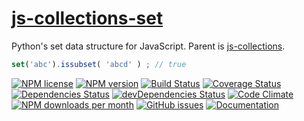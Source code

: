 [js-collections-set](http://aureooms.github.io/js-collections-set)
==

Python's set data structure for JavaScript. Parent is
[js-collections](https://github.com/aureooms/js-collections).

```js
set('abc').issubset( 'abcd' ) ; // true
```

[![NPM license](https://img.shields.io/npm/l/@aureooms/js-collections-set.svg?style=flat)](https://raw.githubusercontent.com/aureooms/js-collections-set/master/LICENSE)
[![NPM version](https://img.shields.io/npm/v/@aureooms/js-collections-set.svg?style=flat)](https://www.npmjs.org/package/@aureooms/js-collections-set)
[![Build Status](https://img.shields.io/travis/aureooms/js-collections-set.svg?style=flat)](https://travis-ci.org/aureooms/js-collections-set)
[![Coverage Status](https://img.shields.io/coveralls/aureooms/js-collections-set.svg?style=flat)](https://coveralls.io/r/aureooms/js-collections-set)
[![Dependencies Status](https://img.shields.io/david/aureooms/js-collections-set.svg?style=flat)](https://david-dm.org/aureooms/js-collections-set#info=dependencies)
[![devDependencies Status](https://img.shields.io/david/dev/aureooms/js-collections-set.svg?style=flat)](https://david-dm.org/aureooms/js-collections-set#info=devDependencies)
[![Code Climate](https://img.shields.io/codeclimate/github/aureooms/js-collections-set.svg?style=flat)](https://codeclimate.com/github/aureooms/js-collections-set)
[![NPM downloads per month](https://img.shields.io/npm/dm/@aureooms/js-collections-set.svg?style=flat)](https://www.npmjs.org/package/@aureooms/js-collections-set)
[![GitHub issues](https://img.shields.io/github/issues/aureooms/js-collections-set.svg?style=flat)](https://github.com/aureooms/js-collections-set/issues)
[![Documentation](https://aureooms.github.io/js-collections-set/badge.svg)](https://aureooms.github.io/js-collections-set/source.html)
